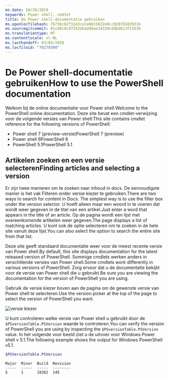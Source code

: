 ```yaml
---
ms.date: 10/20/2019
keywords: Power shell, cmdlet
title: De Power shell-documentatie gebruiken
ms.openlocfilehash: 7b73bc82f32e3ce1e6015822e0cc82078183931b
ms.sourcegitcommit: 01c60c0c97542dbad48ae34339cddbd813f1353b
ms.translationtype: MT
ms.contentlocale: nl-NL
ms.lasthandoff: 03/04/2020
ms.locfileid: "78279300"
---
```

# <a name="how-to-use-the-powershell-documentation"></a><span data-ttu-id="d7f45-103">De Power shell-documentatie gebruiken</span><span class="sxs-lookup"><span data-stu-id="d7f45-103">How to use the PowerShell documentation</span></span>

<span data-ttu-id="d7f45-104">Welkom bij de online documentatie voor Power shell.</span><span class="sxs-lookup"><span data-stu-id="d7f45-104">Welcome to the PowerShell online documentation.</span></span> <span data-ttu-id="d7f45-105">Deze site bevat een cmdlet-verwijzing voor de volgende versies van Power shell:</span><span class="sxs-lookup"><span data-stu-id="d7f45-105">This site contains cmdlet reference for the following versions of PowerShell:</span></span>

- <span data-ttu-id="d7f45-106">Power shell 7 (preview-versie)</span><span class="sxs-lookup"><span data-stu-id="d7f45-106">PowerShell 7 (preview)</span></span>
- <span data-ttu-id="d7f45-107">Power shell 6</span><span class="sxs-lookup"><span data-stu-id="d7f45-107">PowerShell 6</span></span>
- <span data-ttu-id="d7f45-108">PowerShell 5.1</span><span class="sxs-lookup"><span data-stu-id="d7f45-108">PowerShell 5.1</span></span>

## <a name="finding-articles-and-selecting-a-version"></a><span data-ttu-id="d7f45-109">Artikelen zoeken en een versie selecteren</span><span class="sxs-lookup"><span data-stu-id="d7f45-109">Finding articles and selecting a version</span></span>

<span data-ttu-id="d7f45-110">Er zijn twee manieren om te zoeken naar inhoud in docs. De eenvoudigste manier is het vak Filteren onder versie kiezer te gebruiken.</span><span class="sxs-lookup"><span data-stu-id="d7f45-110">There are two ways to search for content in Docs. The simplest way is to use the filter box under the version selector.</span></span> <span data-ttu-id="d7f45-111">U hoeft alleen maar een woord in te voeren dat wordt weer gegeven in de titel van een artikel.</span><span class="sxs-lookup"><span data-stu-id="d7f45-111">Just enter a word that appears in the title of an article.</span></span> <span data-ttu-id="d7f45-112">Op de pagina wordt een lijst met overeenkomende artikelen weer gegeven.</span><span class="sxs-lookup"><span data-stu-id="d7f45-112">The page displays a list of matching articles.</span></span> <span data-ttu-id="d7f45-113">U kunt ook de optie selecteren om te zoeken in de hele site vanuit deze lijst.</span><span class="sxs-lookup"><span data-stu-id="d7f45-113">You can also select the option to search the entire site from that list.</span></span>

<span data-ttu-id="d7f45-114">Deze site geeft standaard documentatie weer voor de meest recente versie van Power shell.</span><span class="sxs-lookup"><span data-stu-id="d7f45-114">By default, this site displays documentation for the latest released version of PowerShell.</span></span> <span data-ttu-id="d7f45-115">Sommige cmdlets werken anders in verschillende versies van Power shell.</span><span class="sxs-lookup"><span data-stu-id="d7f45-115">Some cmdlets work differently in various versions of PowerShell.</span></span> <span data-ttu-id="d7f45-116">Zorg ervoor dat u de documentatie bekijkt voor de versie van Power shell die u gebruikt.</span><span class="sxs-lookup"><span data-stu-id="d7f45-116">Be sure you are viewing the documentation for the version of PowerShell you are using.</span></span>

<span data-ttu-id="d7f45-117">Gebruik de versie kiezer boven aan de pagina om de gewenste versie van Power shell te selecteren.</span><span class="sxs-lookup"><span data-stu-id="d7f45-117">Use the version picker at the top of the page to select the version of PowerShell you want.</span></span>

![versie kiezer](media/how-to-use-docs/version-search.gif)

<span data-ttu-id="d7f45-119">U kunt controleren welke versie van Power shell u gebruikt door de `$PSversionTable.PSVersion` waarde te controleren.</span><span class="sxs-lookup"><span data-stu-id="d7f45-119">You can verify the version of PowerShell you are using by inspecting the `$PSversionTable.PSVersion` value.</span></span> <span data-ttu-id="d7f45-120">In het volgende voor beeld ziet u de uitvoer voor Windows Power shell v 5.1.</span><span class="sxs-lookup"><span data-stu-id="d7f45-120">The following example shows the output for Windows PowerShell v5.1.</span></span>

```powershell
$PSVersionTable.PSVersion
```

```Output
Major  Minor  Build  Revision
-----  -----  -----  --------
5      1      18362  145
```
